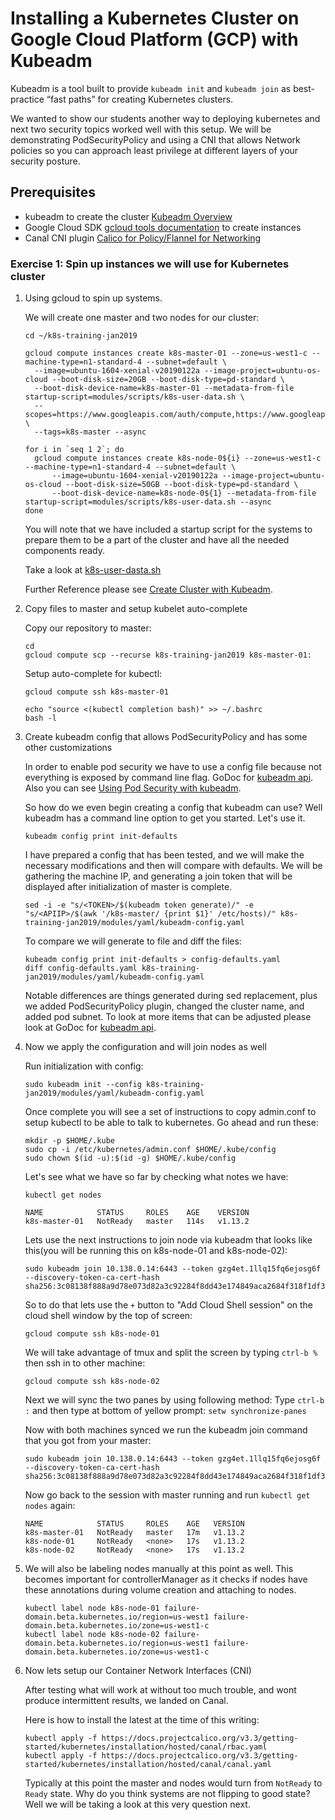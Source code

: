 # Installing a Kubernetes Cluster on Google Cloud Platform (GCP) with Kubeadm

Kubeadm is a tool built to provide `kubeadm init` and `kubeadm join` as best-practice “fast paths” for creating Kubernetes clusters.

We wanted to show our students another way to deploying kubernetes and next two security topics worked well with this setup. We will be demonstrating PodSecurityPolicy and using a CNI that allows Network policies so you can approach least privilege at different layers of your security posture.

## Prerequisites

* kubeadm to create the cluster [Kubeadm Overview](https://kubernetes.io/docs/reference/setup-tools/kubeadm/kubeadm/)
* Google Cloud SDK [gcloud tools documentation](https://cloud.google.com/sdk/docs/) to create instances
* Canal CNI plugin [Calico for Policy/Flannel for Networking](https://docs.projectcalico.org/v3.5/getting-started/kubernetes/installation/flannel)


### Exercise 1: Spin up instances we will use for Kubernetes cluster

1. Using gcloud to spin up systems.

   We will create one master and two nodes for our cluster:

   ```shell
   cd ~/k8s-training-jan2019

   gcloud compute instances create k8s-master-01 --zone=us-west1-c --machine-type=n1-standard-4 --subnet=default \
     --image=ubuntu-1604-xenial-v20190122a --image-project=ubuntu-os-cloud --boot-disk-size=20GB --boot-disk-type=pd-standard \
     --boot-disk-device-name=k8s-master-01 --metadata-from-file startup-script=modules/scripts/k8s-user-data.sh \
     --scopes=https://www.googleapis.com/auth/compute,https://www.googleapis.com/auth/servicecontrol,https://www.googleapis.com/auth/service.management.readonly,https://www.googleapis.com/auth/logging.write,https://www.googleapis.com/auth/monitoring.write,https://www.googleapis.com/auth/trace.append,https://www.googleapis.com/auth/devstorage.read_only \
     --tags=k8s-master --async

   for i in `seq 1 2`; do
     gcloud compute instances create k8s-node-0${i} --zone=us-west1-c --machine-type=n1-standard-4 --subnet=default \
         --image=ubuntu-1604-xenial-v20190122a --image-project=ubuntu-os-cloud --boot-disk-size=50GB --boot-disk-type=pd-standard \
         --boot-disk-device-name=k8s-node-0${1} --metadata-from-file startup-script=modules/scripts/k8s-user-data.sh --async
   done
   ```

   You will note that we have included a startup script for the systems to prepare them to be a part of the cluster and have all the needed components ready.

   Take a look at [k8s-user-dasta.sh](scripts/k8s-user-data.sh)

   Further Reference please see [Create Cluster with Kubeadm](https://kubernetes.io/docs/setup/independent/create-cluster-kubeadm/).

1. Copy files to master and setup kubelet auto-complete

   Copy our repository to master:

   ```shell
   cd
   gcloud compute scp --recurse k8s-training-jan2019 k8s-master-01:
   ```

   Setup auto-complete for kubectl:

   ```shell
   gcloud compute ssh k8s-master-01

   echo "source <(kubectl completion bash)" >> ~/.bashrc
   bash -l      
   ```

1. Create kubeadm config that allows PodSecurityPolicy and has some other customizations

   In order to enable pod security we have to use a config file because not everything is exposed by command line flag. GoDoc for [kubeadm api](https://godoc.org/k8s.io/kubernetes/cmd/kubeadm/app/apis/kubeadm/v1beta1). Also you can see [Using Pod Security with kubeadm](https://pmcgrath.net/using-pod-security-policies-with-kubeadm).

   So how do we even begin creating a config that kubeadm can use? Well kubeadm has a command line option to get you started. Let's use it.

   ```shell
   kubeadm config print init-defaults
   ```

   I have prepared a config that has been tested, and we will make the necessary modifications and then will compare with defaults. We will be gathering the machine IP, and generating a join token that will be displayed after initialization of master is complete.
   ```shell
   sed -i -e "s/<TOKEN>/$(kubeadm token generate)/" -e "s/<APIIP>/$(awk '/k8s-master/ {print $1}' /etc/hosts)/" k8s-training-jan2019/modules/yaml/kubeadm-config.yaml
   ```

   To compare we will generate to file and diff the files:
   ```shell
   kubeadm config print init-defaults > config-defaults.yaml
   diff config-defaults.yaml k8s-training-jan2019/modules/yaml/kubeadm-config.yaml
   ```

   Notable differences are things generated during sed replacement, plus we added PodSecurityPolicy plugin, changed the cluster name, and added pod subnet. To look at more items that can be adjusted please look at GoDoc for [kubeadm api](https://godoc.org/k8s.io/kubernetes/cmd/kubeadm/app/apis/kubeadm/v1beta1).

1. Now we apply the configuration and will join nodes as well

   Run initialization with config:
   ```shell
   sudo kubeadm init --config k8s-training-jan2019/modules/yaml/kubeadm-config.yaml
   ```    

   Once complete you will see a set of instructions to copy admin.conf to setup kubectl to be able to talk to kubernetes. Go ahead and run these:
   ```shell
   mkdir -p $HOME/.kube
   sudo cp -i /etc/kubernetes/admin.conf $HOME/.kube/config
   sudo chown $(id -u):$(id -g) $HOME/.kube/config
   ```

   Let's see what we have so far by checking what notes we have:
   ```shell
   kubectl get nodes

   ```

   ```console
   NAME            STATUS     ROLES    AGE    VERSION
   k8s-master-01   NotReady   master   114s   v1.13.2
   ```

   Lets use the next instructions to join node via kubeadm that looks like this(you will be running this on k8s-node-01 and k8s-node-02):
   ```shell
   sudo kubeadm join 10.138.0.14:6443 --token gzg4et.1llq15fq6ejosg6f --discovery-token-ca-cert-hash sha256:3c08138f888a9d78e073d82a3c92284f8dd43e174849aca2684f318f1df3af87
   ```

   So to do that lets use the `+` button to "Add Cloud Shell session" on the cloud shell window by the top of screen:

   ```shell
   gcloud compute ssh k8s-node-01
   ```

   We will take advantage of tmux and split the screen by typing `ctrl-b %` then ssh in to other machine:

   ```shell
   gcloud compute ssh k8s-node-02
   ```

   Next we will sync the two panes by using following method:
   Type `ctrl-b :` and then type at bottom of yellow prompt: `setw synchronize-panes`

   Now with both machines synced we run the kubeadm join command that you got from your master:
   ```shell
   sudo kubeadm join 10.138.0.14:6443 --token gzg4et.1llq15fq6ejosg6f --discovery-token-ca-cert-hash sha256:3c08138f888a9d78e073d82a3c92284f8dd43e174849aca2684f318f1df3af87
   ```

   Now go back to the session with master running and run `kubectl get nodes` again:

   ```console
   NAME            STATUS     ROLES    AGE   VERSION
   k8s-master-01   NotReady   master   17m   v1.13.2
   k8s-node-01     NotReady   <none>   17s   v1.13.2
   k8s-node-02     NotReady   <none>   17s   v1.13.2
   ```

1. We will also be labeling nodes manually at this point as well. This becomes important for controllerManager as it checks if nodes have these annotations during volume creation and attaching to nodes.

   ```shell
   kubectl label node k8s-node-01 failure-domain.beta.kubernetes.io/region=us-west1 failure-domain.beta.kubernetes.io/zone=us-west1-c
   kubectl label node k8s-node-02 failure-domain.beta.kubernetes.io/region=us-west1 failure-domain.beta.kubernetes.io/zone=us-west1-c
   ```

1. Now lets setup our Container Network Interfaces (CNI)

   After testing what will work at without too much trouble, and wont produce intermittent results, we landed on Canal.

   Here is how to install the latest at the time of this writing:
   ```shell
   kubectl apply -f https://docs.projectcalico.org/v3.3/getting-started/kubernetes/installation/hosted/canal/rbac.yaml
   kubectl apply -f https://docs.projectcalico.org/v3.3/getting-started/kubernetes/installation/hosted/canal/canal.yaml
   ```

   Typically at this point the master and nodes would turn from `NotReady` to `Ready` state. Why do you think systems are not flipping to good state? Well we will be taking a look at this very question next.
